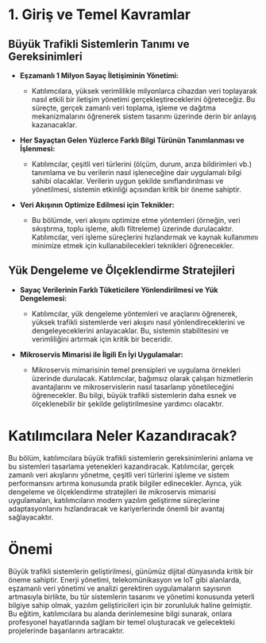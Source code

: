 # **1. Giriş ve Temel Kavramlar**

## **Büyük Trafikli Sistemlerin Tanımı ve Gereksinimleri**

- **Eşzamanlı 1 Milyon Sayaç İletişiminin Yönetimi:**
  - Katılımcılara, yüksek verimlilikle milyonlarca cihazdan veri toplayarak nasıl etkili bir iletişim yönetimi gerçekleştireceklerini öğreteceğiz. Bu süreçte, gerçek zamanlı veri toplama, işleme ve dağıtma mekanizmalarını öğrenerek sistem tasarımı üzerinde derin bir anlayış kazanacaklar.
  
- **Her Sayaçtan Gelen Yüzlerce Farklı Bilgi Türünün Tanımlanması ve İşlenmesi:**
  - Katılımcılar, çeşitli veri türlerini (ölçüm, durum, arıza bildirimleri vb.) tanımlama ve bu verilerin nasıl işleneceğine dair uygulamalı bilgi sahibi olacaklar. Verilerin uygun şekilde sınıflandırılması ve yönetilmesi, sistemin etkinliği açısından kritik bir öneme sahiptir.

- **Veri Akışının Optimize Edilmesi için Teknikler:**
  - Bu bölümde, veri akışını optimize etme yöntemleri (örneğin, veri sıkıştırma, toplu işleme, akıllı filtreleme) üzerinde durulacaktır. Katılımcılar, veri işleme süreçlerini hızlandırmak ve kaynak kullanımını minimize etmek için kullanabilecekleri teknikleri öğrenecekler.

## **Yük Dengeleme ve Ölçeklendirme Stratejileri**

- **Sayaç Verilerinin Farklı Tüketicilere Yönlendirilmesi ve Yük Dengelemesi:**
  - Katılımcılar, yük dengeleme yöntemleri ve araçlarını öğrenerek, yüksek trafikli sistemlerde veri akışını nasıl yönlendireceklerini ve dengeleyeceklerini anlayacaklar. Bu, sistemin stabilitesini ve verimliliğini artırmak için kritik bir beceridir.

- **Mikroservis Mimarisi ile İlgili En İyi Uygulamalar:**
  - Mikroservis mimarisinin temel prensipleri ve uygulama örnekleri üzerinde durulacak. Katılımcılar, bağımsız olarak çalışan hizmetlerin avantajlarını ve mikroservislerin nasıl tasarlanıp yönetileceğini öğrenecekler. Bu bilgi, büyük trafikli sistemlerin daha esnek ve ölçeklenebilir bir şekilde geliştirilmesine yardımcı olacaktır.

# **Katılımcılara Neler Kazandıracak?**

Bu bölüm, katılımcılara büyük trafikli sistemlerin gereksinimlerini anlama ve bu sistemleri tasarlama yetenekleri kazandıracak. Katılımcılar, gerçek zamanlı veri akışlarını yönetme, çeşitli veri türlerini işleme ve sistem performansını artırma konusunda pratik bilgiler edinecekler. Ayrıca, yük dengeleme ve ölçeklendirme stratejileri ile mikroservis mimarisi uygulamaları, katılımcıların modern yazılım geliştirme süreçlerine adaptasyonlarını hızlandıracak ve kariyerlerinde önemli bir avantaj sağlayacaktır.

# **Önemi**

Büyük trafikli sistemlerin geliştirilmesi, günümüz dijital dünyasında kritik bir öneme sahiptir. Enerji yönetimi, telekomünikasyon ve IoT gibi alanlarda, eşzamanlı veri yönetimi ve analizi gerektiren uygulamaların sayısının artmasıyla birlikte, bu tür sistemlerin tasarımı ve yönetimi konusunda yeterli bilgiye sahip olmak, yazılım geliştiricileri için bir zorunluluk haline gelmiştir. Bu eğitim, katılımcılara bu alanda derinlemesine bilgi sunarak, onlara profesyonel hayatlarında sağlam bir temel oluşturacak ve gelecekteki projelerinde başarılarını artıracaktır.